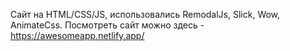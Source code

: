 Сайт на HTML/CSS/JS, использовались RemodalJs, Slick, Wow, AnimateCss.
Посмотреть сайт можно здесь - https://awesomeapp.netlify.app/
